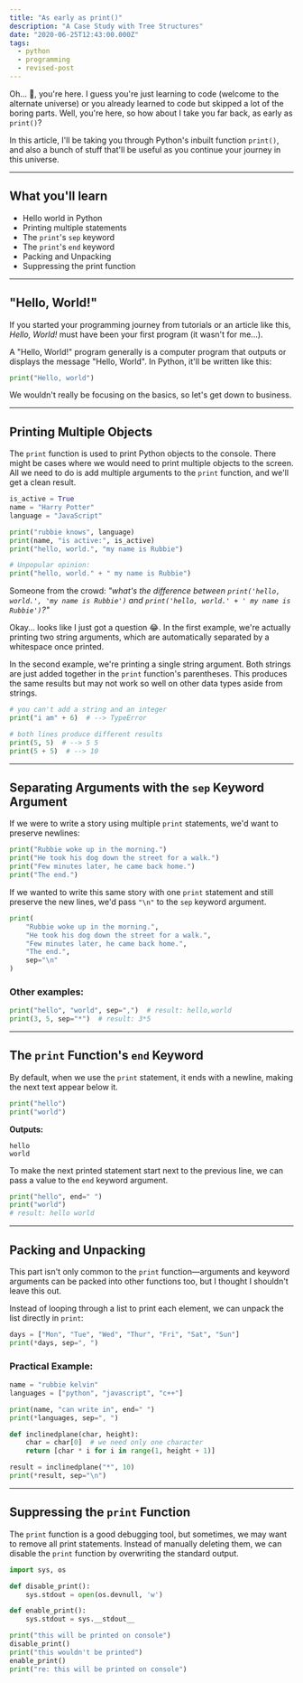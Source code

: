 ```yaml
---
title: "As early as print()"
description: "A Case Study with Tree Structures"
date: "2020-06-25T12:43:00.000Z"
tags:
  - python
  - programming
  - revised-post
---
```


Oh... 🙂, you're here. I guess you're just learning to code (welcome to the alternate universe) or you already learned to code but skipped a lot of the boring parts. Well, you're here, so how about I take you far back, as early as `print()`?

In this article, I'll be taking you through Python's inbuilt function `print()`, and also a bunch of stuff that'll be useful as you continue your journey in this universe.

---

## What you'll learn

- Hello world in Python
- Printing multiple statements
- The `print`'s `sep` keyword
- The `print`'s `end` keyword
- Packing and Unpacking
- Suppressing the print function

---

## "Hello, World!"

If you started your programming journey from tutorials or an article like this, *Hello, World!* must have been your first program (it wasn't for me...).

A "Hello, World!" program generally is a computer program that outputs or displays the message "Hello, World". In Python, it'll be written like this:

```python
print("Hello, world")
```

We wouldn't really be focusing on the basics, so let's get down to business.

---

## Printing Multiple Objects

The `print` function is used to print Python objects to the console. There might be cases where we would need to print multiple objects to the screen. All we need to do is add multiple arguments to the `print` function, and we'll get a clean result.

```python
is_active = True
name = "Harry Potter"
language = "JavaScript"

print("rubbie knows", language)
print(name, "is active:", is_active)
print("hello, world.", "my name is Rubbie")

# Unpopular opinion:
print("hello, world." + " my name is Rubbie")
```

Someone from the crowd: *"what's the difference between `print('hello, world.', 'my name is Rubbie')` and `print('hello, world.' + ' my name is Rubbie')`?"*

Okay... looks like I just got a question 😂. In the first example, we're actually printing two string arguments, which are automatically separated by a whitespace once printed.

In the second example, we're printing a single string argument. Both strings are just added together in the `print` function's parentheses. This produces the same results but may not work so well on other data types aside from strings.

```python
# you can't add a string and an integer
print("i am" + 6)  # --> TypeError

# both lines produce different results
print(5, 5)  # --> 5 5
print(5 + 5)  # --> 10
```

---

## Separating Arguments with the `sep` Keyword Argument

If we were to write a story using multiple `print` statements, we'd want to preserve newlines:

```python
print("Rubbie woke up in the morning.")
print("He took his dog down the street for a walk.")
print("Few minutes later, he came back home.")
print("The end.")
```

If we wanted to write this same story with one `print` statement and still preserve the new lines, we'd pass `"\n"` to the `sep` keyword argument.

```python
print(
    "Rubbie woke up in the morning.",
    "He took his dog down the street for a walk.",
    "Few minutes later, he came back home.",
    "The end.",
    sep="\n"
)
```

### Other examples:

```python
print("hello", "world", sep=",")  # result: hello,world
print(3, 5, sep="*")  # result: 3*5
```

---

## The `print` Function's `end` Keyword

By default, when we use the `print` statement, it ends with a newline, making the next text appear below it.

```python
print("hello")
print("world")
```

**Outputs:**

```
hello
world
```

To make the next printed statement start next to the previous line, we can pass a value to the `end` keyword argument.

```python
print("hello", end=" ")
print("world")
# result: hello world
```

---

## Packing and Unpacking

This part isn't only common to the `print` function—arguments and keyword arguments can be packed into other functions too, but I thought I shouldn't leave this out.

Instead of looping through a list to print each element, we can unpack the list directly in `print`:

```python
days = ["Mon", "Tue", "Wed", "Thur", "Fri", "Sat", "Sun"]
print(*days, sep=", ")
```

### Practical Example:

```python
name = "rubbie kelvin"
languages = ["python", "javascript", "c++"]

print(name, "can write in", end=" ")
print(*languages, sep=", ")
```

```python
def inclinedplane(char, height):
    char = char[0]  # we need only one character
    return [char * i for i in range(1, height + 1)]

result = inclinedplane("*", 10)
print(*result, sep="\n")
```

---

## Suppressing the `print` Function

The `print` function is a good debugging tool, but sometimes, we may want to remove all print statements. Instead of manually deleting them, we can disable the `print` function by overwriting the standard output.

```python
import sys, os

def disable_print():
    sys.stdout = open(os.devnull, 'w')

def enable_print():
    sys.stdout = sys.__stdout__

print("this will be printed on console")
disable_print()
print("this wouldn't be printed")
enable_print()
print("re: this will be printed on console")
```
